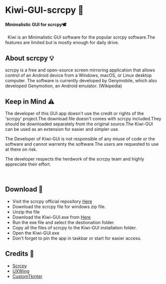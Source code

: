 # Kiwi-GUI-scrcpy 🥝
#### Minimalistic GUI for scrcpy🕊️
&nbsp;
Kiwi is an Minimalistic GUI software for the popular scrcpy software.The features are limited but is mostly enough for daily drive.
## About scrcpy 💡

scrcpy is a free and open-source screen mirroring application that allows control of an Android device from a Windows, macOS, or Linux desktop computer. The software is currently developed by Genymobile, which also developed Genymotion, an Android emulator. (Wikipedia)

## Keep in Mind ⚠️
The developer of this GUI app doesn't use the credit or rights of the 'scrcpy' project.The download file doesn't comes with scrcpy included.They should be downloaded separately from the original source.The Kiwi-GUI can be used as an extension for easier and simpler use.
&nbsp;

The Developer of Kiwi-GUi is not responsible of any miuse of code or the software and cannot warrenty the software.The users are requested to use at there on risk.
&nbsp;

The developer respects the herdwork of the scrcpy team and highly appreciate their effort. 

&nbsp;

## Download 🎯
- Visit the scrcpy official repository [Here](https://github.com/Genymobile/scrcpy)
- Download the scrcpy file for windows zip file.
- Unzip the file
- Download the Kiwi-GUI.exe from [Here](https://github.com/dreamcatcher45/Kiwi-GUI-scrcpy/raw/main/Kiwi-GUI.exe)
- Run the exe file and select the destionation folder.
- Copy all the files of scrcpy to the Kiwi-GUI installation folder.
- Open the Kiwi-GUI.exe 
- Don't forget to pin the app in taskbar or start for easier access.

## Credits 💎

- [Scrcpy](https://github.com/Genymobile/scrcpy)
- [UXWing](https://uxwing.com/kiwi-food-icon/)
- [CustomTkinter](https://github.com/TomSchimansky/CustomTkinter)
